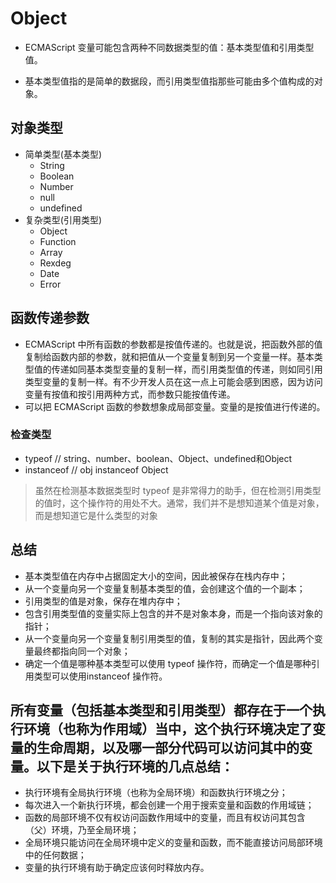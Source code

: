 # Object


* ECMAScript 变量可能包含两种不同数据类型的值：基本类型值和引用类型值。

* 基本类型值指的是简单的数据段，而引用类型值指那些可能由多个值构成的对象。

    
## 对象类型
+ 简单类型(基本类型)
    - String
    - Boolean
    - Number
    - null
    - undefined
+ 复杂类型(引用类型)
    - Object
    - Function
    - Array
    - Rexdeg
    - Date
    - Error


## 函数传递参数
* ECMAScript 中所有函数的参数都是按值传递的。也就是说，把函数外部的值复制给函数内部的参数，就和把值从一个变量复制到另一个变量一样。基本类型值的传递如同基本类型变量的复制一样，而引用类型值的传递，则如同引用类型变量的复制一样。有不少开发人员在这一点上可能会感到困惑，因为访问变量有按值和按引用两种方式，而参数只能按值传递。
* 可以把 ECMAScript 函数的参数想象成局部变量。变量的是按值进行传递的。

### 检查类型
* typeof  // string、number、boolean、Object、undefined和Object
* instanceof  // obj instanceof Object 


> 虽然在检测基本数据类型时 typeof 是非常得力的助手，但在检测引用类型的值时，这个操作符的用处不大。通常，我们并不是想知道某个值是对象，而是想知道它是什么类型的对象

## 总结
* 基本类型值在内存中占据固定大小的空间，因此被保存在栈内存中；
* 从一个变量向另一个变量复制基本类型的值，会创建这个值的一个副本；
* 引用类型的值是对象，保存在堆内存中；
* 包含引用类型值的变量实际上包含的并不是对象本身，而是一个指向该对象的指针；
* 从一个变量向另一个变量复制引用类型的值，复制的其实是指针，因此两个变量最终都指向同一个对象；
* 确定一个值是哪种基本类型可以使用 typeof 操作符，而确定一个值是哪种引用类型可以使用instanceof 操作符。

## 所有变量（包括基本类型和引用类型）都存在于一个执行环境（也称为作用域）当中，这个执行环境决定了变量的生命周期，以及哪一部分代码可以访问其中的变量。以下是关于执行环境的几点总结：

* 执行环境有全局执行环境（也称为全局环境）和函数执行环境之分；
* 每次进入一个新执行环境，都会创建一个用于搜索变量和函数的作用域链；
* 函数的局部环境不仅有权访问函数作用域中的变量，而且有权访问其包含（父）环境，乃至全局环境；
* 全局环境只能访问在全局环境中定义的变量和函数，而不能直接访问局部环境中的任何数据；
* 变量的执行环境有助于确定应该何时释放内存。